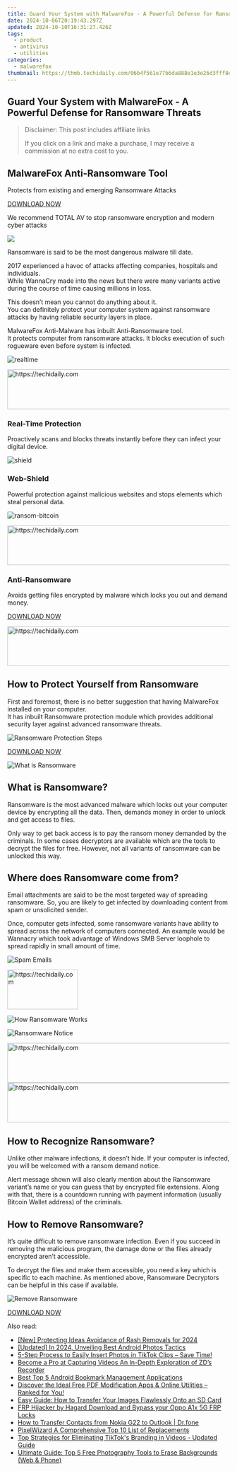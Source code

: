 ```yaml
---
title: Guard Your System with MalwareFox - A Powerful Defense for Ransomware Threats
date: 2024-10-06T20:19:43.297Z
updated: 2024-10-10T16:31:27.426Z
tags:
  - product
  - antivirus
  - utilities
categories:
  - malwarefox
thumbnail: https://thmb.techidaily.com/06b4f561e77b6da888e1e3e26d3fff8eafe69267efcd4ca3c81ccca7b6840330.jpg
---
```


## Guard Your System with MalwareFox - A Powerful Defense for Ransomware Threats

>  Disclaimer: This post includes affiliate links
>
>  If you click on a link and make a purchase, I may receive a commission at no extra cost to you.
>

## **MalwareFox Anti-Ransomware Tool**

Protects from existing and emerging Ransomware Attacks

[DOWNLOAD NOW](https://tools.techidaily.com/malwarefox/products/) 

We recommend TOTAL AV to stop ransomware encryption and modern cyber attacks

![](https://www.malwarefox.com/wp-content/uploads/2022/07/totalav-window.webp)

Ransomware is said to be the most dangerous malware till date.

2017 experienced a havoc of attacks affecting companies, hospitals and individuals.  
While WannaCry made into the news but there ​were many variants active during the course of time causing millions in loss.

This doesn’t mean you cannot do anything about it.  
You can definitely protect your computer system against ransomware attacks by having reliable security layers in place.

MalwareFox Anti-Malware has inbuilt Anti-Ransomware tool.  
It protects computer from ransomware attacks. It blocks execution of such rogueware even before system is infected.

![](https://www.malwarefox.com/wp-content/uploads/2022/08/realtime.png "realtime")

<!-- affiliate ads begin -->
<a href="https://appsumo.8odi.net/c/5597632/2037345/7443" target="_top" id="2037345">
  <img src="//a.impactradius-go.com/display-ad/7443-2037345" border="0" alt="https://techidaily.com" width="728" height="90"/>
</a>
<img height="0" width="0" src="https://appsumo.8odi.net/i/5597632/2037345/7443" style="position:absolute;visibility:hidden;" border="0" />
<!-- affiliate ads end -->

### Real-Time Protection

Proactively scans and blocks threats instantly before they can infect your digital device. 

![](https://www.malwarefox.com/wp-content/uploads/2022/08/shield.png "shield")

### Web-Shield

Powerful protection against malicious websites and stops elements which steal personal data.

![](https://www.malwarefox.com/wp-content/uploads/2022/08/ransom-bitcoin.png "ransom-bitcoin")

<!-- affiliate ads begin -->
<a href="https://appsumo.8odi.net/c/5597632/2151870/7443" target="_top" id="2151870">
  <img src="//a.impactradius-go.com/display-ad/7443-2151870" border="0" alt="https://techidaily.com" width="728" height="90"/>
</a>
<img height="0" width="0" src="https://appsumo.8odi.net/i/5597632/2151870/7443" style="position:absolute;visibility:hidden;" border="0" />
<!-- affiliate ads end -->

### Anti-Ransomware

Avoids getting files encrypted by malware which locks you out and demand money. 

[DOWNLOAD NOW](https://tools.techidaily.com/malwarefox/products/) 

<!-- affiliate ads begin -->
<a href="https://ephamedtechinc.pxf.io/c/5597632/2145009/26400" target="_top" id="2145009">
  <img src="//a.impactradius-go.com/display-ad/26400-2145009" border="0" alt="https://techidaily.com" width="728" height="90"/>
</a>
<img height="0" width="0" src="https://ephamedtechinc.pxf.io/i/5597632/2145009/26400" style="position:absolute;visibility:hidden;" border="0" />
<!-- affiliate ads end -->

## How to Protect Yourself from Ransomware

First and foremost, there is no better suggestion that having MalwareFox installed on your computer.  
It has inbuilt Ransomware protection module which provides additional security layer against advanced ransomware threats.

![Ransomware Protection Steps](https://www.malwarefox.com/wp-content/uploads/2018/06/Ransomware-Protection-Infographics.png)

[DOWNLOAD NOW](https://tools.techidaily.com/malwarefox/products/) 

![What is Ransomware](https://www.malwarefox.com/wp-content/uploads/2018/06/what-is-ransomware.png)

## What is​ ​Ransomware?

Ransomware is the most advanced malware which locks out your computer device by encrypting all the data. Then, demands money in order to unlock and get access to files.

Only way to get back access is to pay the ransom money demanded by the criminals. In some cases decryptors are available which are the tools to decrypt the files for free. However, not all variants of ransomware can be unlocked this way.

## Where does Ransomware come from?

Email attachments are said to be the most targeted way of spreading ransomware. So, you are likely to get infected by downloading content from spam or unsolicited sender.

​Once, computer gets infected, some ransomware variants have ability to spread across the network of computers connected. ​An example would be Wannacry which took advantage of Windows SMB Server loophole to spread rapidly in small amount of time.

![Spam Emails](https://www.malwarefox.com/wp-content/uploads/2018/06/spam-attachment.png)

<!-- affiliate ads begin -->
<a href="https://aligracehair.sjv.io/c/5597632/2135366/19272" target="_top" id="2135366">
  <img src="//a.impactradius-go.com/display-ad/19272-2135366" border="0" alt="https://techidaily.com" width="160" height="90"/>
</a>
<img height="0" width="0" src="https://aligracehair.sjv.io/i/5597632/2135366/19272" style="position:absolute;visibility:hidden;" border="0" />
<!-- affiliate ads end -->

![How Ransomware Works](https://www.malwarefox.com/wp-content/uploads/2018/06/How-Ransomware-Attack-Works-Infographics.png)

![Ransomware Notice](https://www.malwarefox.com/wp-content/uploads/2018/06/ransomware-notice.png)

<!-- affiliate ads begin -->
<a href="https://unicoeye.pxf.io/c/5597632/2134221/18498" target="_top" id="2134221">
  <img src="//a.impactradius-go.com/display-ad/18498-2134221" border="0" alt="https://techidaily.com" width="728" height="90"/>
</a>
<img height="0" width="0" src="https://unicoeye.pxf.io/i/5597632/2134221/18498" style="position:absolute;visibility:hidden;" border="0" />
<!-- affiliate ads end -->

<!-- affiliate ads begin -->
<a href="https://ephamedtechinc.pxf.io/c/5597632/2137216/26400" target="_top" id="2137216">
  <img src="//a.impactradius-go.com/display-ad/26400-2137216" border="0" alt="https://techidaily.com" width="728" height="90"/>
</a>
<img height="0" width="0" src="https://ephamedtechinc.pxf.io/i/5597632/2137216/26400" style="position:absolute;visibility:hidden;" border="0" />
<!-- affiliate ads end -->

## How to Recognize ​​Ransomware?

Unlike other malware infections, it doesn​’t hide. If your ​computer is infected, you will be welcomed with a ransom demand notice.

​Alert message shown will also clearly mention about the Ransomware variant’s name or you can guess that by encrypted file extensions. Along with that, there is a countdown running with payment information (usually Bitcoin Wallet address) of the criminals.

## How to Remove ​Ransomware?

​It’s quite difficult to remove ransomware infection​. ​Even if you succeed in removing the malicious program, the damage done or the files already encrypted aren’t accessible. 

To decrypt the files and make them accessible, you need a key which is specific to each machine. As mentioned above, Ransomware Decryptors can be helpful in this case if available.

![Remove Ransomware](https://malwarefox.com/wp-content/uploads/2017/06/remove-adware.png)

[DOWNLOAD NOW](https://tools.techidaily.com/malwarefox/products/)

<ins class="adsbygoogle"
     style="display:block"
     data-ad-format="autorelaxed"
     data-ad-client="ca-pub-7571918770474297"
     data-ad-slot="1223367746"></ins>

<ins class="adsbygoogle"
     style="display:block"
     data-ad-client="ca-pub-7571918770474297"
     data-ad-slot="8358498916"
     data-ad-format="auto"
     data-full-width-responsive="true"></ins>

<span class="atpl-alsoreadstyle">Also read:</span>
<div><ul>
<li><a href="https://facebook-video-files.techidaily.com/new-protecting-ideas-avoidance-of-rash-removals-for-2024/"><u>[New] Protecting Ideas Avoidance of Rash Removals for 2024</u></a></li>
<li><a href="https://article-posts.techidaily.com/updated-in-2024-unveiling-best-android-photos-tactics/"><u>[Updated] In 2024, Unveiling Best Android Photos Tactics</u></a></li>
<li><a href="https://win-updates.techidaily.com/5-step-process-to-easily-insert-photos-in-tiktok-clips-save-time/"><u>5-Step Process to Easily Insert Photos in TikTok Clips – Save Time!</u></a></li>
<li><a href="https://video-screen-grab.techidaily.com/become-a-pro-at-capturing-videos-an-in-depth-exploration-of-zds-recorder/"><u>Become a Pro at Capturing Videos An In-Depth Exploration of ZD’s Recorder</u></a></li>
<li><a href="https://win-updates.techidaily.com/best-top-5-android-bookmark-management-applications/"><u>Best Top 5 Android Bookmark Management Applications</u></a></li>
<li><a href="https://app-tips.techidaily.com/discover-the-ideal-free-pdf-modification-apps-and-online-utilities-ranked-for-you/"><u>Discover the Ideal Free PDF Modification Apps & Online Utilities – Ranked for You!</u></a></li>
<li><a href="https://win-updates.techidaily.com/easy-guide-how-to-transfer-your-images-flawlessly-onto-an-sd-card/"><u>Easy Guide: How to Transfer Your Images Flawlessly Onto an SD Card</u></a></li>
<li><a href="https://android-frp.techidaily.com/frp-hijacker-by-hagard-download-and-bypass-your-oppo-a1x-5g-frp-locks-by-drfone-android/"><u>FRP Hijacker by Hagard Download and Bypass your Oppo A1x 5G FRP Locks</u></a></li>
<li><a href="https://blog-min.techidaily.com/how-to-transfer-contacts-from-nokia-g22-to-outlook-drfone-by-drfone-transfer-from-android-transfer-from-android/"><u>How to Transfer Contacts from Nokia G22 to Outlook | Dr.fone</u></a></li>
<li><a href="https://extra-lessons.techidaily.com/pixelwizard-a-comprehensive-top-10-list-of-replacements/"><u>PixelWizard A Comprehensive Top 10 List of Replacements</u></a></li>
<li><a href="https://win-updates.techidaily.com/top-strategies-for-eliminating-tiktoks-branding-in-videos-updated-guide/"><u>Top Strategies for Eliminating TikTok's Branding in Videos - Updated Guide</u></a></li>
<li><a href="https://win-updates.techidaily.com/ultimate-guide-top-5-free-photography-tools-to-erase-backgrounds-web-and-phone/"><u>Ultimate Guide: Top 5 Free Photography Tools to Erase Backgrounds (Web & Phone)</u></a></li>
</ul></div>

